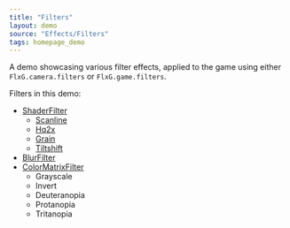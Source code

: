 ```yaml
---
title: "Filters"
layout: demo
source: "Effects/Filters"
tags: homepage_demo
---
```


A demo showcasing various filter effects, applied to the game using either `FlxG.camera.filters` or `FlxG.game.filters`.

Filters in this demo:

- [ShaderFilter](https://api.openfl.org/openfl/filters/ShaderFilter.html)
  - [Scanline](https://github.com/HaxeFlixel/flixel-demos/blob/dev/Effects/Filters/source/filters/Scanline.hx)
  - [Hq2x](https://github.com/HaxeFlixel/flixel-demos/blob/dev/Effects/Filters/source/filters/Hq2x.hx)
  - [Grain](https://github.com/HaxeFlixel/flixel-demos/blob/dev/Effects/Filters/source/filters/Grain.hx)
  - [Tiltshift](https://github.com/HaxeFlixel/flixel-demos/blob/dev/Effects/Filters/source/filters/Tiltshift.hx)
- [BlurFilter](https://api.openfl.org/openfl/filters/BlurFilter.html)
- [ColorMatrixFilter](https://api.openfl.org/openfl/filters/ColorMatrixFilter.html)
  - Grayscale
  - Invert
  - Deuteranopia
  - Protanopia
  - Tritanopia
